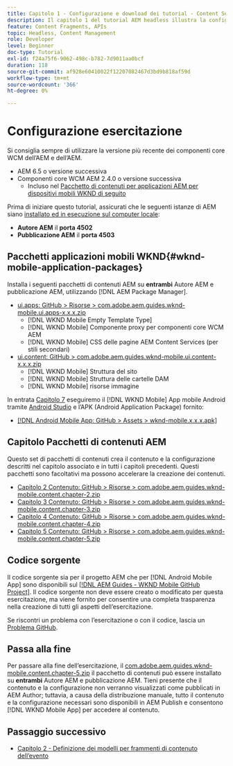 ```yaml
---
title: Capitolo 1 - Configurazione e download dei tutorial - Content Services
description: Il capitolo 1 del tutorial AEM headless illustra la configurazione di base dell’istanza AEM per il tutorial.
feature: Content Fragments, APIs
topic: Headless, Content Management
role: Developer
level: Beginner
doc-type: Tutorial
exl-id: f24a75f6-9062-498c-b782-7d9011aa0bcf
duration: 118
source-git-commit: af928e60410022f12207082467d3bd9b818af59d
workflow-type: tm+mt
source-wordcount: '366'
ht-degree: 0%

---
```


# Configurazione esercitazione

Si consiglia sempre di utilizzare la versione più recente dei componenti core WCM dell’AEM e dell’AEM.

* AEM 6.5 o versione successiva
* Componenti core WCM AEM 2.4.0 o versione successiva
   * Incluso nel [Pacchetto di contenuti per applicazioni AEM per dispositivi mobili WKND di seguito](#wknd-mobile-application-packages)

Prima di iniziare questo tutorial, assicurati che le seguenti istanze di AEM siano [installato ed in esecuzione sul computer locale](https://helpx.adobe.com/experience-manager/6-5/sites/deploying/using/deploy.html#Default%20Local%20Install):

* **Autore AEM** il **porta 4502**
* **Pubblicazione AEM** il **porta 4503**

## Pacchetti applicazioni mobili WKND{#wknd-mobile-application-packages}

Installa i seguenti pacchetti di contenuti AEM su **entrambi** Autore AEM e pubblicazione AEM, utilizzando [!DNL AEM Package Manager].

* [ui.apps: GitHub > Risorse > com.adobe.aem.guides.wknd-mobile.ui.apps-x.x.x.zip](https://github.com/adobe/aem-guides-wknd-mobile/releases/latest)
   * [!DNL WKND Mobile Empty Template Type]
   * [!DNL WKND Mobile] Componente proxy per componenti core WCM AEM
   * [!DNL WKND Mobile] CSS delle pagine AEM Content Services (per stili secondari)
* [ui.content: GitHub > com.adobe.aem.guides.wknd-mobile.ui.content-x.x.x.zip](https://github.com/adobe/aem-guides-wknd-mobile/releases/latest)
   * [!DNL WKND Mobile] Struttura del sito
   * [!DNL WKND Mobile] Struttura delle cartelle DAM
   * [!DNL WKND Mobile] risorse immagine

In entrata [Capitolo 7](./chapter-7.md) eseguiremo il [!DNL WKND Mobile] App mobile Android tramite [Android Studio](https://developer.android.com/studio) e l’APK (Android Application Package) fornito:

* [[!DNL Android Mobile App: GitHub > Assets > wknd-mobile.x.x.x.apk]](https://github.com/adobe/aem-guides-wknd-mobile/releases/latest)

## Capitolo Pacchetti di contenuti AEM

Questo set di pacchetti di contenuti crea il contenuto e la configurazione descritti nel capitolo associato e in tutti i capitoli precedenti. Questi pacchetti sono facoltativi ma possono accelerare la creazione dei contenuti.

* [Capitolo 2 Contenuto: GitHub > Risorse > com.adobe.aem.guides.wknd-mobile.content.chapter-2.zip](https://github.com/adobe/aem-guides-wknd-mobile/releases/latest)
* [Capitolo 3 Contenuto: GitHub > Risorse > com.adobe.aem.guides.wknd-mobile.content.chapter-3.zip](https://github.com/adobe/aem-guides-wknd-mobile/releases/latest)
* [Capitolo 4 Contenuto: GitHub > Risorse > com.adobe.aem.guides.wknd-mobile.content.chapter-4.zip](https://github.com/adobe/aem-guides-wknd-mobile/releases/latest)
* [Capitolo 5 Contenuto: GitHub > Risorse > com.adobe.aem.guides.wknd-mobile.content.chapter-5.zip](https://github.com/adobe/aem-guides-wknd-mobile/releases/latest)

## Codice sorgente

Il codice sorgente sia per il progetto AEM che per [!DNL Android Mobile App] sono disponibili sul [[!DNL AEM Guides - WKND Mobile GitHub Project]](https://github.com/adobe/aem-guides-wknd-mobile). Il codice sorgente non deve essere creato o modificato per questa esercitazione, ma viene fornito per consentire una completa trasparenza nella creazione di tutti gli aspetti dell’esercitazione.

Se riscontri un problema con l’esercitazione o con il codice, lascia un [Problema GitHub](https://github.com/adobe/aem-guides-wknd-mobile/issues).

## Passa alla fine

Per passare alla fine dell’esercitazione, il [com.adobe.aem.guides.wknd-mobile.content.chapter-5.zip](https://github.com/adobe/aem-guides-wknd-mobile/releases/latest) il pacchetto di contenuti può essere installato su **entrambi** Autore AEM e pubblicazione AEM. Tieni presente che il contenuto e la configurazione non verranno visualizzati come pubblicati in AEM Author; tuttavia, a causa della distribuzione manuale, tutto il contenuto e la configurazione necessari sono disponibili in AEM Publish e consentono [!DNL WKND Mobile App] per accedere al contenuto.


## Passaggio successivo

* [Capitolo 2 - Definizione dei modelli per frammenti di contenuto dell’evento](./chapter-2.md)
